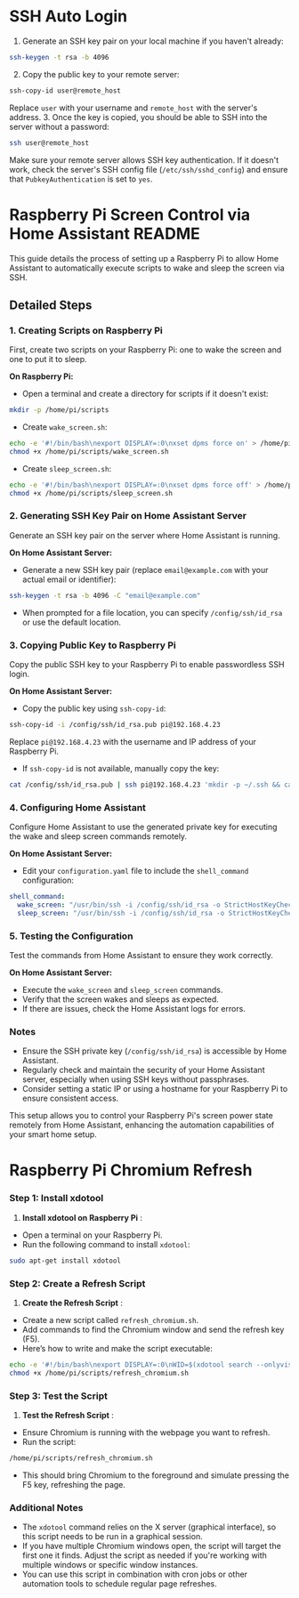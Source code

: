 # SSH Auto Login

1. Generate an SSH key pair on your local machine if you haven't already:

```bash
ssh-keygen -t rsa -b 4096
```

2. Copy the public key to your remote server:

```bash
ssh-copy-id user@remote_host
```

Replace `user` with your username and `remote_host` with the server's address. 3. Once the key is copied, you should be able to SSH into the server without a password:

```bash
ssh user@remote_host
```

Make sure your remote server allows SSH key authentication. If it doesn't work, check the server's SSH config file (`/etc/ssh/sshd_config`) and ensure that `PubkeyAuthentication` is set to `yes`.

# Raspberry Pi Screen Control via Home Assistant README

This guide details the process of setting up a Raspberry Pi to allow Home Assistant to automatically execute scripts to wake and sleep the screen via SSH.

## Detailed Steps

### 1. Creating Scripts on Raspberry Pi

First, create two scripts on your Raspberry Pi: one to wake the screen and one to put it to sleep.

**On Raspberry Pi:**

- Open a terminal and create a directory for scripts if it doesn't exist:

```bash
mkdir -p /home/pi/scripts
```

- Create `wake_screen.sh`:

```bash
echo -e '#!/bin/bash\nexport DISPLAY=:0\nxset dpms force on' > /home/pi/scripts/wake_screen.sh
chmod +x /home/pi/scripts/wake_screen.sh
```

- Create `sleep_screen.sh`:

```bash
echo -e '#!/bin/bash\nexport DISPLAY=:0\nxset dpms force off' > /home/pi/scripts/sleep_screen.sh
chmod +x /home/pi/scripts/sleep_screen.sh
```

### 2. Generating SSH Key Pair on Home Assistant Server

Generate an SSH key pair on the server where Home Assistant is running.

**On Home Assistant Server:**

- Generate a new SSH key pair (replace `email@example.com` with your actual email or identifier):

```bash
ssh-keygen -t rsa -b 4096 -C "email@example.com"
```

- When prompted for a file location, you can specify `/config/ssh/id_rsa` or use the default location.

### 3. Copying Public Key to Raspberry Pi

Copy the public SSH key to your Raspberry Pi to enable passwordless SSH login.

**On Home Assistant Server:**

- Copy the public key using `ssh-copy-id`:

```bash
ssh-copy-id -i /config/ssh/id_rsa.pub pi@192.168.4.23
```

Replace `pi@192.168.4.23` with the username and IP address of your Raspberry Pi.

- If `ssh-copy-id` is not available, manually copy the key:

```bash
cat /config/ssh/id_rsa.pub | ssh pi@192.168.4.23 'mkdir -p ~/.ssh && cat >> ~/.ssh/authorized_keys'
```

### 4. Configuring Home Assistant

Configure Home Assistant to use the generated private key for executing the wake and sleep screen commands remotely.

**On Home Assistant Server:**

- Edit your `configuration.yaml` file to include the `shell_command` configuration:

```yaml
shell_command:
  wake_screen: "/usr/bin/ssh -i /config/ssh/id_rsa -o StrictHostKeyChecking=no pi@192.168.4.23 'bash /home/pi/scripts/wake_screen.sh'"
  sleep_screen: "/usr/bin/ssh -i /config/ssh/id_rsa -o StrictHostKeyChecking=no pi@192.168.4.23 'bash /home/pi/scripts/sleep_screen.sh'"
```

### 5. Testing the Configuration

Test the commands from Home Assistant to ensure they work correctly.

**On Home Assistant Server:**

- Execute the `wake_screen` and `sleep_screen` commands.
- Verify that the screen wakes and sleeps as expected.
- If there are issues, check the Home Assistant logs for errors.

### Notes

- Ensure the SSH private key (`/config/ssh/id_rsa`) is accessible by Home Assistant.
- Regularly check and maintain the security of your Home Assistant server, especially when using SSH keys without passphrases.
- Consider setting a static IP or using a hostname for your Raspberry Pi to ensure consistent access.

This setup allows you to control your Raspberry Pi's screen power state remotely from Home Assistant, enhancing the automation capabilities of your smart home setup.

# Raspberry Pi Chromium Refresh

### Step 1: Install xdotool

1. **Install xdotool on Raspberry Pi** :

- Open a terminal on your Raspberry Pi.
- Run the following command to install `xdotool`:

```bash
sudo apt-get install xdotool
```

### Step 2: Create a Refresh Script

1. **Create the Refresh Script** :

- Create a new script called `refresh_chromium.sh`.
- Add commands to find the Chromium window and send the refresh key (F5).
- Here’s how to write and make the script executable:

```bash
echo -e '#!/bin/bash\nexport DISPLAY=:0\nWID=$(xdotool search --onlyvisible --class chromium | head -1)\nxdotool windowactivate $WID\nxdotool key F5' > /home/pi/scripts/refresh_chromium.sh
chmod +x /home/pi/scripts/refresh_chromium.sh
```

### Step 3: Test the Script

1. **Test the Refresh Script** :

- Ensure Chromium is running with the webpage you want to refresh.
- Run the script:

```bash
/home/pi/scripts/refresh_chromium.sh
```

- This should bring Chromium to the foreground and simulate pressing the F5 key, refreshing the page.

### Additional Notes

- The `xdotool` command relies on the X server (graphical interface), so this script needs to be run in a graphical session.
- If you have multiple Chromium windows open, the script will target the first one it finds. Adjust the script as needed if you're working with multiple windows or specific window instances.
- You can use this script in combination with cron jobs or other automation tools to schedule regular page refreshes.
